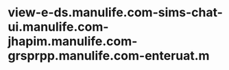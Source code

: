 # view-e-ds.manulife.com-sims-chat-ui.manulife.com-jhapim.manulife.com-grsprpp.manulife.com-enteruat.m